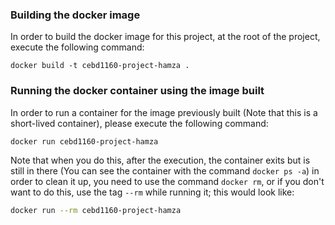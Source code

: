 ### Building the docker image

In order to build the docker image for this project, at the root of the project, execute the following command:

```shell
docker build -t cebd1160-project-hamza .
```

### Running the docker container using the image built

In order to run a container for the image previously built (Note that this is a short-lived container), please execute the following command:

```shell
docker run cebd1160-project-hamza
```

Note that when you do this, after the execution, the container exits but is still in there (You can see the container with the command `docker ps -a`) in order to clean it up, you need to use the command `docker rm`, or if you don't want to do this, use the tag `--rm` while running it; this would look like:

 ```bash
docker run --rm cebd1160-project-hamza
 ```